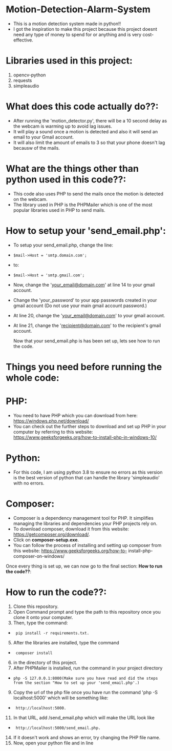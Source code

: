 # Motion-Detection-Alarm-System

- This is a motion detection system made in python!!
- I got the inspiration to make this project because this project doesnt need any type of money to spend for or anything and is very cost-effective.

# Libraries used in this project: 

1. opencv-python
2. requests
3. simpleaudio

# What does this code actually do??:

- After running the 'motion_detector.py', there will be a 10 second delay as the webcam is warming up to avoid lag issues.
- It will play a sound once a motion is detected and also it will send an email to your Gmail account.
- It will also limit the amount of emails to 3 so that your phone doesn't lag becausw of the mails.

# What are the things other than python used in this code??:

- This code also uses PHP to send the mails once the motion is detected on the webcam.
- The library used in PHP is the PHPMailer which is one of the most popular libraries used in PHP to send mails.

# How to setup your 'send_email.php':

- To setup your send_email.php, change the line:
-     $mail->Host = 'smtp.domain.com';
- to:
-     $mail->Host = 'smtp.gmail.com';
- Now, change the 'your_email@domain.com' at line 14 to your gmail account.
- Change the 'your_password' to your app passwords created in your gmail account (Do not use your main gmail account password.)
- At line 20, change the 'your_email@domain.com' to your gmail account.
- At line 21, change the 'recipient@domain.com' to the recipient's gmail account.

  Now that your send_email.php is has been set up, lets see how to run the code.

# Things you need before running the whole code:

   # PHP:
      
   - You need to have PHP which you can download from here: https://windows.php.net/download/
   - You can check out the further steps to download and set up PHP in your computer by referring to this website: 
     https://www.geeksforgeeks.org/how-to-install-php-in-windows-10/

   # Python:

  - For this code, I am using python 3.8 to ensure no errors as this version is the best version of python that can handle the 
    library 'simpleaudio' with no errors.

   # Composer: 

   - Composer is a dependency management tool for PHP. It simplifies managing the libraries and dependencies your PHP projects 
     rely on.
   - To download composer, download it from this website: https://getcomposer.org/download/.
   - Click on **composer-setup.exe**.
   - You can follow the process of installing and setting up composer from this website: https://www.geeksforgeeks.org/how-to- 
         install-php-composer-on-windows/

 Once every thing is set up, we can now go to the final section: **How to run the code??**:

# How to run the code??:

1. Clone this repository.
2. Open Command prompt and type the path to this repository once you clone it onto your computer.
3. Then, type the command:
-      pip install -r requirements.txt.
5. After the libraries are installed, type the command
-      composer install
6.  in the directory of this project.
7. After PHPMailer is installed, run the command in your project directory
-     php -S 127.0.0.1:8000(Make sure you have read and did the steps from the section "How to set up your 'send_email.php'.)
9. Copy the url of the php file once you have run the command 'php -S localhost:5000' which will be something like:
-      http://localhost:5000.
11. In that URL, add /send_email.php which will make the URL look like
-      http://localhost:5000/send_email.php.
14. If it doesn't work and shows an error, try changing the PHP file name.
15. Now, open your python file and in line 
